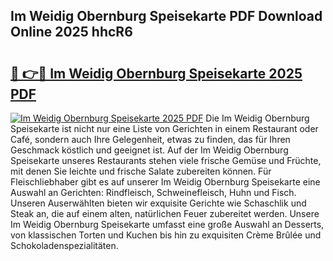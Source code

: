 ## Im Weidig Obernburg Speisekarte PDF Download Online 2025 hhcR6

# <h2><a href="http://gc9bxtb.nevu.top/?p=Im+Weidig+Obernburg+Speisekarte">🔗 👉🔴 Im Weidig Obernburg Speisekarte 2025 PDF</a></h2>

[![Im Weidig Obernburg Speisekarte 2025 PDF](https://i.imgur.com/dBaPXMq.png)](http://gc9bxtb.nevu.top/?p=Im+Weidig+Obernburg+Speisekarte)
Die Im Weidig Obernburg Speisekarte ist nicht nur eine Liste von Gerichten in einem Restaurant oder Café, sondern auch Ihre Gelegenheit, etwas zu finden, das für Ihren Geschmack köstlich und geeignet ist. Auf der Im Weidig Obernburg Speisekarte unseres Restaurants stehen viele frische Gemüse und Früchte, mit denen Sie leichte und frische Salate zubereiten können. Für Fleischliebhaber gibt es auf unserer Im Weidig Obernburg Speisekarte eine Auswahl an Gerichten: Rindfleisch, Schweinefleisch, Huhn und Fisch. Unseren Auserwählten bieten wir exquisite Gerichte wie Schaschlik und Steak an, die auf einem alten, natürlichen Feuer zubereitet werden. Unsere Im Weidig Obernburg Speisekarte umfasst eine große Auswahl an Desserts, von klassischen Torten und Kuchen bis hin zu exquisiten Crème Brûlée und Schokoladenspezialitäten.
